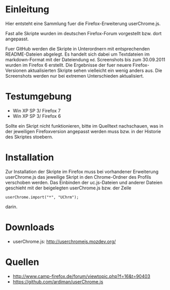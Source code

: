 # Einleitung
Hier entsteht eine Sammlung fuer die Firefox-Erweiterung userChrome.js. 

Fast alle Skripte wurden im deutschen Firefox-Forum vorgestellt bzw. dort angepasst.

Fuer GitHub werden die Skripte in Unterordnern mit entsprechenden README-Dateien abgelegt. Es handelt sich dabei um 
Textdateien im markdown-Format mit der Dateiendung `md`. Screenshots bis zum 30.09.2011 wurden im Firefox 6 erstellt. 
Die Ergebnisse der fuer neuere Firefox-Versionen aktualisierten Skripte sehen vielleicht ein wenig anders aus. Die Screenshots 
werden nur bei extremen Unterschieden aktualisiert. 

# Testumgebung
- Win XP SP 3/ Firefox 7
- Win XP SP 3/ Firefox 6

Sollte ein Skript nicht funktionieren, bitte im Quelltext nachschauen, was in der jeweiligen Firefoxversion angepasst 
werden muss bzw. in der Historie des Skriptes stoebern.

# Installation
Zur Installation der Skripte im Firefox muss bei vorhandener Erweiterung userChrome.js das jeweilige Skript in den Chrome-Ordner des Profils verschoben werden.
Das Einbinden der uc.js-Dateien und anderer Dateien geschieht mit der beigelegten userChrome.js bzw. der Zeile

    userChrome.import("*", "UChrm");

darin.

# Downloads
- userChrome.js: http://userchromejs.mozdev.org/


# Quellen
- http://www.camp-firefox.de/forum/viewtopic.php?f=16&t=90403
- https://github.com/ardiman/userChrome.js
